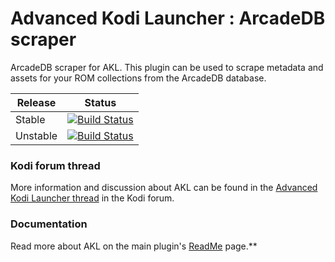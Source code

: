 # Advanced Kodi Launcher : ArcadeDB scraper

ArcadeDB scraper for AKL. This plugin can be used to scrape metadata and assets for your ROM collections from the ArcadeDB database.

| Release | Status |
|----|----|
| Stable |[![Build Status](https://dev.azure.com/jnpro/AKL/_apis/build/status/script.akl.arcadedb?branchName=main)](https://dev.azure.com/jnpro/AKL/_build/latest?definitionId=14&branchName=main) |**
| Unstable | [![Build Status](https://dev.azure.com/jnpro/AKL/_apis/build/status/script.akl.arcadedb?branchName=dev)](https://dev.azure.com/jnpro/AKL/_build/latest?definitionId=14&branchName=dev) |

### Kodi forum thread ###

More information and discussion about AKL can be found in the [Advanced Kodi Launcher thread] 
in the Kodi forum.

[Advanced Kodi Launcher thread]: https://forum.kodi.tv/showthread.php?tid=366351

### Documentation ###

Read more about AKL on the main plugin's [ReadMe](https://github.com/chrisism/plugin.program.akl/blob/master/README.md) page.**
